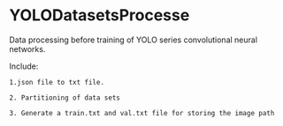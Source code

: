 # YOLODatasetsProcesse

Data processing before training of YOLO series convolutional neural networks. 

Include: 

    1.json file to txt file.

    2. Partitioning of data sets

    3. Generate a train.txt and val.txt file for storing the image path
